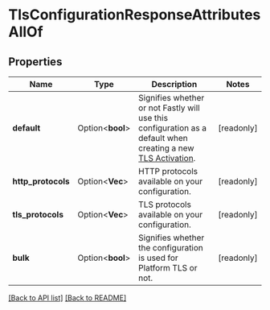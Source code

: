 # TlsConfigurationResponseAttributesAllOf

## Properties

Name | Type | Description | Notes
------------ | ------------- | ------------- | -------------
**default** | Option<**bool**> | Signifies whether or not Fastly will use this configuration as a default when creating a new [TLS Activation](https://www.fastly.com/documentation/reference/api/tls/custom-certs/activations/). | [readonly]
**http_protocols** | Option<**Vec<String>**> | HTTP protocols available on your configuration. | [readonly]
**tls_protocols** | Option<**Vec<String>**> | TLS protocols available on your configuration. | [readonly]
**bulk** | Option<**bool**> | Signifies whether the configuration is used for Platform TLS or not. | [readonly]

[[Back to API list]](../README.md#documentation-for-api-endpoints) [[Back to README]](../README.md)


